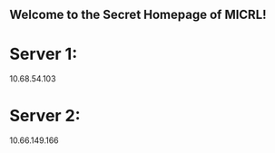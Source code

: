 ## Welcome to the Secret Homepage of MICRL!
# Server 1:
10.68.54.103
# Server 2:
10.66.149.166







